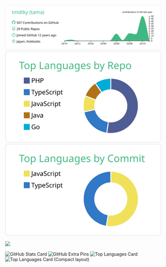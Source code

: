 [![](https://raw.githubusercontent.com/tmdtky/tmdtky/master/profile-summary-card-output/vue/0-profile-details.svg)](https://github.com/vn7n24fzkq/github-profile-summary-cards)
[![](https://raw.githubusercontent.com/tmdtky/tmdtky/master/profile-summary-card-output/vue/1-repos-per-language.svg)](https://github.com/vn7n24fzkq/github-profile-summary-cards)
[![](https://raw.githubusercontent.com/tmdtky/tmdtky/master/profile-summary-card-output/vue/2-most-commit-language.svg)](https://github.com/vn7n24fzkq/github-profile-summary-cards)

![](https://komarev.com/ghpvc/?username=tmdtky&color=green)

![GitHub Stats Card](https://github-readme-stats.vercel.app/api?username=tamada-takuya)
![GitHub Extra Pins](https://github-readme-stats.vercel.app/api/pin/?username=tamada-takuya&repo=homebridge-switchbot-for-mac)
![Top Languages Card](https://github-readme-stats.vercel.app/api/top-langs/?username=tamada-takuya)
![Top Languages Card (Compact layout)](https://github-readme-stats.vercel.app/api/top-langs/?username=tamada-takuya&layout=compact)
